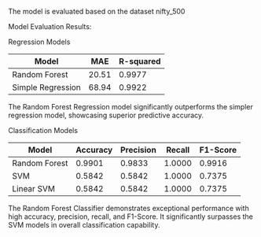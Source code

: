 The model is evaluated based on the dataset nifty_500

Model Evaluation Results:

 Regression Models

| Model             | MAE   | R-squared |
|-------------------|-------|-----------|
| Random Forest     | 20.51 | 0.9977    |
| Simple Regression | 68.94 | 0.9922    |

 The Random Forest Regression model significantly outperforms the simpler regression model, showcasing superior predictive accuracy.

 Classification Models

| Model          | Accuracy | Precision | Recall | F1-Score |
|----------------|----------|-----------|--------|----------|
| Random Forest  | 0.9901   | 0.9833    | 1.0000 | 0.9916   |
| SVM            | 0.5842   | 0.5842    | 1.0000 | 0.7375   |
| Linear SVM     | 0.5842   | 0.5842    | 1.0000 | 0.7375   |

 The Random Forest Classifier demonstrates exceptional performance with high accuracy, precision, recall, and F1-Score. It significantly surpasses the SVM models in overall classification capability.


